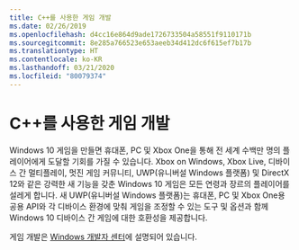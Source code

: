 ```yaml
---
title: C++를 사용한 게임 개발
ms.date: 02/26/2019
ms.openlocfilehash: d4cc16e864d9ade1726733504a58551f9110171b
ms.sourcegitcommit: 8e285a766523e653aeeb34d412dc6f615ef7b17b
ms.translationtype: HT
ms.contentlocale: ko-KR
ms.lasthandoff: 03/21/2020
ms.locfileid: "80079374"
---
```

# <a name="game-development-with-c"></a>C++를 사용한 게임 개발

Windows 10 게임을 만들면 휴대폰, PC 및 Xbox One을 통해 전 세계 수백만 명의 플레이어에게 도달할 기회를 가질 수 있습니다. Xbox on Windows, Xbox Live, 디바이스 간 멀티플레이, 멋진 게임 커뮤니티, UWP(유니버설 Windows 플랫폼) 및 DirectX 12와 같은 강력한 새 기능을 갖춘 Windows 10 게임은 모든 연령과 장르의 플레이어를 설레게 합니다. 새 UWP(유니버설 Windows 플랫폼)는 휴대폰, PC 및 Xbox One용 공용 API와 각 디바이스 환경에 맞춰 게임을 조정할 수 있는 도구 및 옵션과 함께 Windows 10 디바이스 간 게임에 대한 호환성을 제공합니다.

게임 개발은 [Windows 개발자 센터](https://docs.microsoft.com/windows/uwp/gaming/getting-started)에 설명되어 있습니다.
